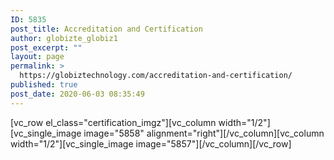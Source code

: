 ```yaml
---
ID: 5835
post_title: Accreditation and Certification
author: globizte_globiz1
post_excerpt: ""
layout: page
permalink: >
  https://globiztechnology.com/accreditation-and-certification/
published: true
post_date: 2020-06-03 08:35:49
---
```

[vc_row el_class="certification_imgz"][vc_column width="1/2"][vc_single_image image="5858" alignment="right"][/vc_column][vc_column width="1/2"][vc_single_image image="5857"][/vc_column][/vc_row]
